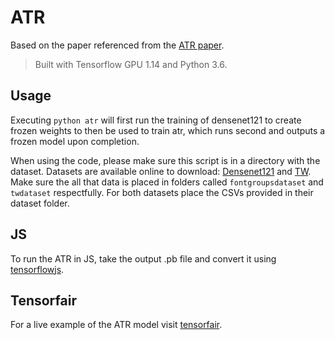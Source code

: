 # ATR

Based on the paper referenced from the [ATR paper](https://arxiv.org/pdf/2007.07690.pdf).
> Built with Tensorflow GPU 1.14 and Python 3.6.

## Usage
Executing `python atr` will first run the training of densenet121 to create frozen weights to then be used to train atr, which runs second and outputs a frozen model upon completion.

When using the code, please make sure this script is in a directory with the dataset. Datasets are available online to download: [Densenet121](https://zenodo.org/record/3366686#.YKFoWKhKhhE) and [TW](https://zenodo.org/record/3923638#.YKFon6hKhhE). Make sure the all that data is placed in folders called ```fontgroupsdataset``` and ```twdataset``` respectfully. For both datasets place the CSVs provided in their dataset folder.

## JS
To run the ATR in JS, take the output .pb file and convert it using [tensorflowjs](https://www.tensorflow.org/js/tutorials/conversion/import_saved_model).

## Tensorfair
For a live example of the ATR model visit [tensorfair](https://tensorfair.org/#atr).
